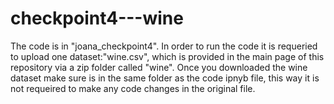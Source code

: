 # checkpoint4---wine

The code is in "joana_checkpoint4". In order to run the code it is requeried to upload one dataset:"wine.csv", which is provided in the main page of this repository via a zip folder called "wine".
Once you downloaded the wine dataset make sure is in the same folder as the code ipnyb file, this way it is not requeired to make any code changes in the original file.
